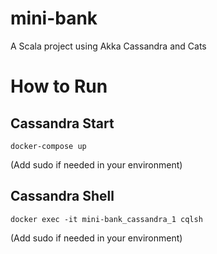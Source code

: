 # mini-bank
A Scala project using Akka Cassandra and Cats

# How to Run 

## Cassandra Start

    docker-compose up

(Add sudo if needed in your environment)

## Cassandra Shell

    docker exec -it mini-bank_cassandra_1 cqlsh

(Add sudo if needed in your environment)
